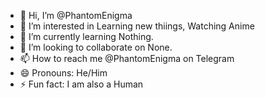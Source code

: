 - 👋 Hi, I’m @PhantomEnigma
- 👀 I’m interested in Learning new thiings, Watching Anime
- 🌱 I’m currently learning Nothing.
- 💞️ I’m looking to collaborate on None.
- 📫 How to reach me @PhantomEnigma on Telegram
- 😄 Pronouns: He/Him
- ⚡ Fun fact: I am also a Human

<!---
PhantomEnigma/PhantomEnigma is a ✨ special ✨ repository because its `README.md` (this file) appears on your GitHub profile.
You can click the Preview link to take a look at your changes.
--->
